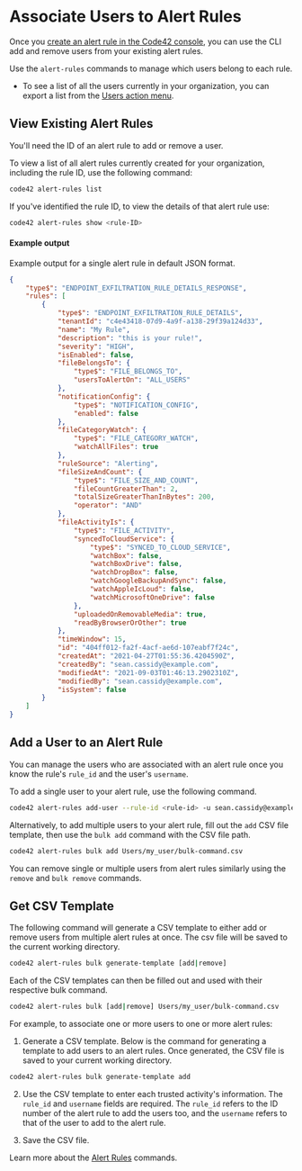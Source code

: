 # Associate Users to Alert Rules

Once you [create an alert rule in the Code42 console](https://support.code42.com/Administrator/Cloud/Code42_console_reference/Alert_rule_settings_reference), you can use the CLI add and remove users from your existing alert rules.

Use the `alert-rules` commands to manage which users belong to each rule.
- To see a list of all the users currently in your organization, you can export a list from the [Users action menu](https://support.code42.com/Administrator/Cloud/Code42_console_reference/Users_reference#Action_menu).

## View Existing Alert Rules

You'll need the ID of an alert rule to add or remove a user.

To view a list of all alert rules currently created for your organization, including the rule ID, use the following command:
```bash
code42 alert-rules list
```

If you've identified the rule ID, to view the details of that alert rule use:
```bash
code42 alert-rules show <rule-ID>
```

#### Example output
Example output for a single alert rule in default JSON format.
```json
{
    "type$": "ENDPOINT_EXFILTRATION_RULE_DETAILS_RESPONSE",
    "rules": [
        {
            "type$": "ENDPOINT_EXFILTRATION_RULE_DETAILS",
            "tenantId": "c4e43418-07d9-4a9f-a138-29f39a124d33",
            "name": "My Rule",
            "description": "this is your rule!",
            "severity": "HIGH",
            "isEnabled": false,
            "fileBelongsTo": {
                "type$": "FILE_BELONGS_TO",
                "usersToAlertOn": "ALL_USERS"
            },
            "notificationConfig": {
                "type$": "NOTIFICATION_CONFIG",
                "enabled": false
            },
            "fileCategoryWatch": {
                "type$": "FILE_CATEGORY_WATCH",
                "watchAllFiles": true
            },
            "ruleSource": "Alerting",
            "fileSizeAndCount": {
                "type$": "FILE_SIZE_AND_COUNT",
                "fileCountGreaterThan": 2,
                "totalSizeGreaterThanInBytes": 200,
                "operator": "AND"
            },
            "fileActivityIs": {
                "type$": "FILE_ACTIVITY",
                "syncedToCloudService": {
                    "type$": "SYNCED_TO_CLOUD_SERVICE",
                    "watchBox": false,
                    "watchBoxDrive": false,
                    "watchDropBox": false,
                    "watchGoogleBackupAndSync": false,
                    "watchAppleIcLoud": false,
                    "watchMicrosoftOneDrive": false
                },
                "uploadedOnRemovableMedia": true,
                "readByBrowserOrOther": true
            },
            "timeWindow": 15,
            "id": "404ff012-fa2f-4acf-ae6d-107eabf7f24c",
            "createdAt": "2021-04-27T01:55:36.4204590Z",
            "createdBy": "sean.cassidy@example.com",
            "modifiedAt": "2021-09-03T01:46:13.2902310Z",
            "modifiedBy": "sean.cassidy@example.com",
            "isSystem": false
        }
    ]
}
```

## Add a User to an Alert Rule

You can manage the users who are associated with an alert rule once you know the rule's `rule_id` and the user's `username`.

To add a single user to your alert rule, use the following command.
```bash
code42 alert-rules add-user --rule-id <rule-id> -u sean.cassidy@example.com
```

Alternatively, to add multiple users to your alert rule, fill out the `add` CSV file template, then use the `bulk add` command with the CSV file path.
```bash
code42 alert-rules bulk add Users/my_user/bulk-command.csv
```

You can remove single or multiple users from alert rules similarly using the `remove` and `bulk remove` commands.


## Get CSV Template

The following command will generate a CSV template to either add or remove users from multiple alert rules at once.  The csv file will be saved to the current working directory.
```bash
code42 alert-rules bulk generate-template [add|remove]
```

Each of the CSV templates can then be filled out and used with their respective bulk command.
```bash
code42 alert-rules bulk [add|remove] Users/my_user/bulk-command.csv
```

For example, to associate one or more users to one or more alert rules:

1. Generate a CSV template. Below is the command for generating a template to add users to an alert rules. Once generated, the CSV file is saved to your current working directory.

```bash
code42 alert-rules bulk generate-template add
```

2. Use the CSV template to enter each trusted activity's information.
   The `rule_id` and `username` fields are required. The `rule_id` refers to the ID number of the alert rule to add the users too, and the `username` refers to that of the user to add to the alert rule.

3. Save the CSV file.

Learn more about the [Alert Rules](../commands/alertrules.md) commands.
